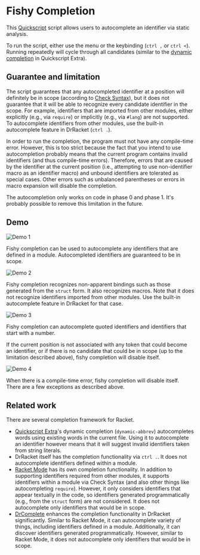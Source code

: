 # Fishy Completion

This [Quickscript](https://docs.racket-lang.org/quickscript/) script allows users to autocomplete
an identifier via static analysis. 

To run the script, either use the menu or the keybinding (`ctrl ,` or `ctrl <`). Running repeatedly will cycle through all candidates (similar to the [dynamic completion](https://github.com/Metaxal/quickscript-extra/blob/master/scripts/dynamic-abbrev.rkt) in Quickscript Extra).

## Guarantee and limitation

The script guarantees that any autocompleted identifier at a position will definitely be in scope (according to [Check Syntax](https://docs.racket-lang.org/tools/Check_Syntax.html)), but it does not guarantee that it will be able to recognize every candidate identifier in the scope. For example, identifiers that are imported from other modules, either explicitly (e.g., via `require`) or implicitly (e.g., via `#lang`) are not supported. To autocomplete identifiers from other modules, use the built-in autocomplete feature in DrRacket (`ctrl .`).

In order to run the completion, the program must not have any compile-time error. However, this is too strict because the fact that you intend to use autocompletion probably means that the current program contains invalid identifiers (and thus compile-time errors). Therefore, errors that are caused by the identifier at the current position (i.e., attempting to use non-identifier macro as an identifier macro) and unbound identifiers are tolerated as special cases. Other errors such as unbalanced parentheses or errors in macro expansion will disable the completion.

The autocompletion only works on code in phase 0 and phase 1. It's probably possible to remove this limitation in the future.

## Demo

![Demo 1](./demo/demo-fishy-1.gif "Demo 1")

Fishy completion can be used to autocomplete any identifiers that are defined in a module.
Autocompleted identifiers are guaranteed to be in scope.

![Demo 2](./demo/demo-fishy-2.gif "Demo 2")

Fishy completion recognizes non-apparent bindings such as those generated from the `struct` form. It also recognizes macros. Note that it does not recognize identifiers imported from other modules. Use the built-in autocomplete feature in DrRacket for that case.

![Demo 3](./demo/demo-fishy-3.gif "Demo 3")

Fishy completion can autocomplete quoted identifiers and identifiers that start with a number.

If the current position is not associated with any token that could become an identifier, or if there is no candidate that could be in scope (up to the limitation described above), fishy completion will disable itself. 

![Demo 4](./demo/demo-fishy-4.gif "Demo 4")

When there is a compile-time error, fishy completion will disable itself. There are a few exceptions as described above.

## Related work

There are several completion framework for Racket. 

- [Quickscript Extra](https://github.com/Metaxal/quickscript-extra/blob/master/README.md)'s dynamic completion (`dynamic-abbrev`) autocompletes words using existing words in the current file. Using it to autocomplete an identifier however means that it will suggest invalid identifiers taken from string literals.
- DrRacket itself has the completion functionality via `ctrl .`. It does not autocomplete identifiers defined within a module.
- [Racket Mode](https://www.racket-mode.com/) has its own completion functionality. In addition to supporting identifiers required from other modules, it supports identifiers within a module via Check Syntax (and also other things like autocompleting `require`). However, it only considers identifiers that appear textually in the code, so identifiers generated programmatically (e.g., from the `struct` form) are not considered. It does not autocomplete only identifiers that would be in scope.
- [DrComplete](https://github.com/yjqww6/drcomplete) enhances the completion functionality in DrRacket significantly. Similar to Racket Mode, it can autocomplete variety of things, including identifiers defined in a module. Additionally, it can discover identifiers generated programmatically. However, similar to Racket Mode, it does not autocomplete only identifiers that would be in scope.
